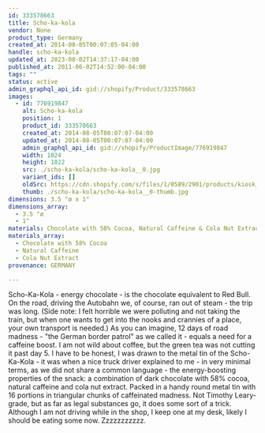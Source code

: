 ```yaml
---
id: 333578663
title: Scho-ka-kola
vendor: None
product_type: Germany
created_at: 2014-08-05T00:07:05-04:00
handle: scho-ka-kola
updated_at: 2023-08-02T14:37:17-04:00
published_at: 2011-06-02T14:52:00-04:00
tags: ""
status: active
admin_graphql_api_id: gid://shopify/Product/333578663
images:
  - id: 776919847
    alt: Scho-ka-kola
    position: 1
    product_id: 333578663
    created_at: 2014-08-05T00:07:07-04:00
    updated_at: 2014-08-05T00:07:07-04:00
    admin_graphql_api_id: gid://shopify/ProductImage/776919847
    width: 1024
    height: 1022
    src: ./scho-ka-kola/scho-ka-kola__0.jpg
    variant_ids: []
    oldSrc: https://cdn.shopify.com/s/files/1/0589/2901/products/kiosk_schokakola.tif.jpeg?v=1407211627
    thumb: ./scho-ka-kola/scho-ka-kola__0-thumb.jpg
dimensions: 3.5 "ø x 1"
dimensions_array:
  - 3.5 "ø
  - 1"
materials: Chocolate with 58% Cocoa, Natural Caffeine & Cola Nut Extract
materials_array:
  - Chocolate with 58% Cocoa
  - Natural Caffeine
  - Cola Nut Extract
provenance: GERMANY

---
```


Scho-Ka-Kola - energy chocolate - is the chocolate equivalent to Red Bull. On the road, driving the Autobahn we, of course, ran out of steam - the trip was long. (Side note: I felt horrible we were polluting and not taking the train, but when one wants to get into the nooks and crannies of a place, your own transport is needed.) As you can imagine, 12 days of road madness - "the German border patrol" as we called it - equals a need for a caffeine boost. I am not wild about coffee, but the green tea was not cutting it past day 5. I have to be honest, I was drawn to the metal tin of the Scho-Ka-Kola - it was when a nice truck driver explained to me - in very minimal terms, as we did not share a common language - the energy-boosting properties of the snack: a combination of dark chocolate with 58% cocoa, natural caffeine and cola nut extract. Packed in a handy round metal tin with 16 portions in triangular chunks of caffeinated madness. Not Timothy Leary-grade, but as far as legal substances go, it does some sort of a trick. Although I am not driving while in the shop, I keep one at my desk, likely I should be eating some now. Zzzzzzzzzzz.
